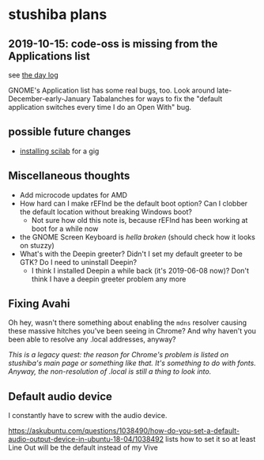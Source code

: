 # stushiba plans

## 2019-10-15: code-oss is missing from the Applications list

see [the day log](47475def-7acd-4245-adf7-7f7c02a8bbc6.md)

GNOME's Application list has some real bugs, too. Look around late-December-early-January Tabalanches for ways to fix the "default application switches every time I do an Open With" bug.

## possible future changes

- [installing scilab](e735aceb-e2f5-4e00-91bc-4024c17d3365.md) for a gig

## Miscellaneous thoughts

- Add microcode updates for AMD
- How hard can I make rEFInd be the default boot option? Can I clobber the default location without breaking Windows boot?
  - Not sure how old this note is, because rEFInd has been working at boot for a while now
- the GNOME Screen Keyboard is *hella broken* (should check how it looks on stuzzy)
- What's with the Deepin greeter? Didn't I set my default greeter to be GTK? Do I need to uninstall Deepin?
  - I think I installed Deepin a while back (it's 2019-06-08 now)? Don't think I have a deepin greeter problem any more

## Fixing Avahi

Oh hey, wasn't there something about enabling the `mdns` resolver causing these massive hitches you've been seeing in Chrome? And why haven't you been able to resolve any .local addresses, anyway?

*This is a legacy quest: the reason for Chrome's problem is listed on stushiba's main page or something like that. It's something to do with fonts. Anyway, the non-resolution of .local is still a thing to look into.*

## Default audio device

I constantly have to screw with the audio device.

https://askubuntu.com/questions/1038490/how-do-you-set-a-default-audio-output-device-in-ubuntu-18-04/1038492 lists how to set it so at least Line Out will be the default instead of my Vive
